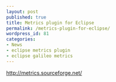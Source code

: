 ```yaml
---
layout: post
published: true
title: Metrics plugin for Eclipse
permalink: /metrics-plugin-for-eclipse/
wordpress_id: 81
categories:
- News
- eclipse metrics plugin
- eclipse galileo metrics
---
```



<a href="http://metrics.sourceforge.net/">http://metrics.sourceforge.net/</a>
